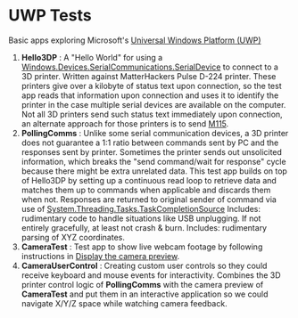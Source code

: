 # UWP Tests
Basic apps exploring Microsoft's [Universal Windows Platform (UWP)](https://docs.microsoft.com/en-us/windows/uwp/)
1. __Hello3DP__ : A "Hello World" for using a
[Windows.Devices.SerialCommunications.SerialDevice](https://docs.microsoft.com/en-us/uwp/api/windows.devices.serialcommunication.serialdevice)
to connect to a 3D printer. Written against MatterHackers Pulse D-224 printer.
These printers give over a kilobyte of status text upon connection, so the test
app reads that information upon connection and uses it to identify the printer
in the case multiple serial devices are available on the computer. Not all 3D
printers send such status text immediately upon connection, an alternate
approach for those printers is to send
[M115](https://marlinfw.org/docs/gcode/M115.html).
2. __PollingComms__ : Unlike some serial communication devices, a 3D printer
does not guarantee a 1:1 ratio between commands sent by PC and the responses
sent by printer. Sometimes the printer sends out unsolicited information,
which breaks the "send command/wait for response" cycle because there might
be extra unrelated data. This test app builds on top of Hello3DP by setting
up a continuous read loop to retrieve data and matches them up to commands
when applicable and discards them when not. Responses are returned to original
sender of command via use of
[System.Threading.Tasks.TaskCompletionSource](https://docs.microsoft.com/en-us/dotnet/api/system.threading.tasks.taskcompletionsource-1)
Includes: rudimentary code to handle situations like USB unplugging. If not
entirely gracefully, at least not crash & burn.
Includes: rudimentary parsing of XYZ coordinates.
3. __CameraTest__ : Test app to show live webcam footage by following instructions in
[Display the camera preview](https://docs.microsoft.com/en-us/windows/uwp/audio-video-camera/simple-camera-preview-access).
4. __CameraUserControl__ : Creating custom user controls so they could receive
keyboard and mouse events for interactivity. Combines the 3D printer control
logic of __PollingComms__ with the camera preview of __CameraTest__ and
put them in an interactive application so we could navigate X/Y/Z space while
watching camera feedback.

